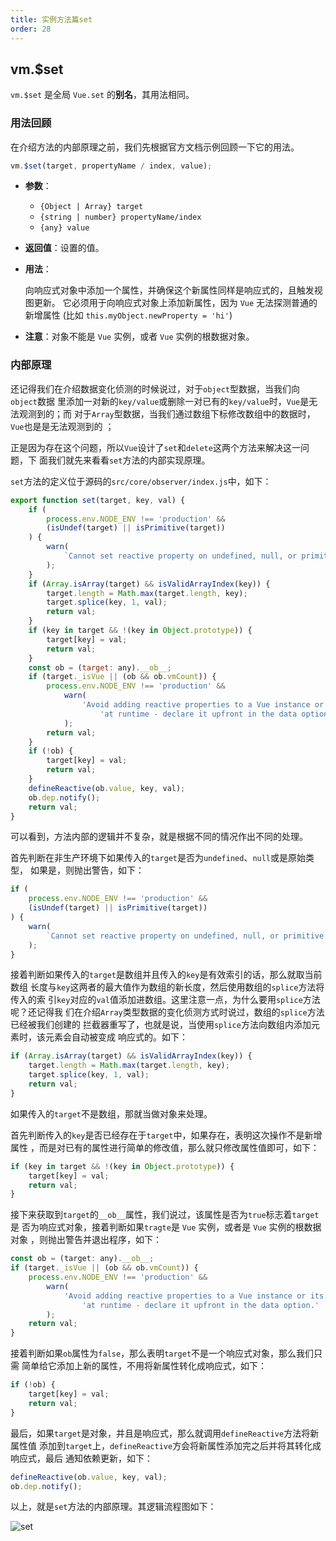 ```yaml
---
title: 实例方法篇set
order: 28
---
```


## vm.\$set

`vm.$set` 是全局 `Vue.set` 的**别名**，其用法相同。

### 用法回顾

在介绍方法的内部原理之前，我们先根据官方文档示例回顾一下它的用法。

```javascript
vm.$set(target, propertyName / index, value);
```

-   **参数**：

    -   `{Object | Array} target`
    -   `{string | number} propertyName/index`
    -   `{any} value`

-   **返回值**：设置的值。

-   **用法**：

    向响应式对象中添加一个属性，并确保这个新属性同样是响应式的，且触发视图更新。
    它必须用于向响应式对象上添加新属性，因为 `Vue` 无法探测普通的新增属性 (比如
    `this.myObject.newProperty = 'hi'`)

-   **注意**：对象不能是 `Vue` 实例，或者 `Vue` 实例的根数据对象。

### 内部原理

还记得我们在介绍数据变化侦测的时候说过，对于`object`型数据，当我们向`object`数据
里添加一对新的`key/value`或删除一对已有的`key/value`时，`Vue`是无法观测到的；而
对于`Array`型数据，当我们通过数组下标修改数组中的数据时，`Vue`也是是无法观测到的
；

正是因为存在这个问题，所以`Vue`设计了`set`和`delete`这两个方法来解决这一问题，下
面我们就先来看看`set`方法的内部实现原理。

`set`方法的定义位于源码的`src/core/observer/index.js`中，如下：

```javascript
export function set(target, key, val) {
	if (
		process.env.NODE_ENV !== 'production' &&
		(isUndef(target) || isPrimitive(target))
	) {
		warn(
			`Cannot set reactive property on undefined, null, or primitive value: ${(target: any)}`
		);
	}
	if (Array.isArray(target) && isValidArrayIndex(key)) {
		target.length = Math.max(target.length, key);
		target.splice(key, 1, val);
		return val;
	}
	if (key in target && !(key in Object.prototype)) {
		target[key] = val;
		return val;
	}
	const ob = (target: any).__ob__;
	if (target._isVue || (ob && ob.vmCount)) {
		process.env.NODE_ENV !== 'production' &&
			warn(
				'Avoid adding reactive properties to a Vue instance or its root $data ' +
					'at runtime - declare it upfront in the data option.'
			);
		return val;
	}
	if (!ob) {
		target[key] = val;
		return val;
	}
	defineReactive(ob.value, key, val);
	ob.dep.notify();
	return val;
}
```

可以看到，方法内部的逻辑并不复杂，就是根据不同的情况作出不同的处理。

首先判断在非生产环境下如果传入的`target`是否为`undefined`、`null`或是原始类型，
如果是，则抛出警告，如下：

```javascript
if (
	process.env.NODE_ENV !== 'production' &&
	(isUndef(target) || isPrimitive(target))
) {
	warn(
		`Cannot set reactive property on undefined, null, or primitive value: ${(target: any)}`
	);
}
```

接着判断如果传入的`target`是数组并且传入的`key`是有效索引的话，那么就取当前数组
长度与`key`这两者的最大值作为数组的新长度，然后使用数组的`splice`方法将传入的索
引`key`对应的`val`值添加进数组。这里注意一点，为什么要用`splice`方法呢？还记得我
们在介绍`Array`类型数据的变化侦测方式时说过，数组的`splice`方法已经被我们创建的
拦截器重写了，也就是说，当使用`splice`方法向数组内添加元素时，该元素会自动被变成
响应式的。如下：

```javascript
if (Array.isArray(target) && isValidArrayIndex(key)) {
	target.length = Math.max(target.length, key);
	target.splice(key, 1, val);
	return val;
}
```

如果传入的`target`不是数组，那就当做对象来处理。

首先判断传入的`key`是否已经存在于`target`中，如果存在，表明这次操作不是新增属性
，而是对已有的属性进行简单的修改值，那么就只修改属性值即可，如下：

```javascript
if (key in target && !(key in Object.prototype)) {
	target[key] = val;
	return val;
}
```

接下来获取到`target`的`__ob__`属性，我们说过，该属性是否为`true`标志着`target`是
否为响应式对象，接着判断如果`tragte`是 `Vue` 实例，或者是 `Vue` 实例的根数据对象
，则抛出警告并退出程序，如下：

```javascript
const ob = (target: any).__ob__;
if (target._isVue || (ob && ob.vmCount)) {
	process.env.NODE_ENV !== 'production' &&
		warn(
			'Avoid adding reactive properties to a Vue instance or its root $data ' +
				'at runtime - declare it upfront in the data option.'
		);
	return val;
}
```

接着判断如果`ob`属性为`false`，那么表明`target`不是一个响应式对象，那么我们只需
简单给它添加上新的属性，不用将新属性转化成响应式，如下：

```javascript
if (!ob) {
	target[key] = val;
	return val;
}
```

最后，如果`target`是对象，并且是响应式，那么就调用`defineReactive`方法将新属性值
添加到`target`上，`defineReactive`方会将新属性添加完之后并将其转化成响应式，最后
通知依赖更新，如下：

```javascript
defineReactive(ob.value, key, val);
ob.dep.notify();
```

以上，就是`set`方法的内部原理。其逻辑流程图如下：

![set](http://leexiaop.github.io/statics/ibadgers/code/vue2/method.jpg)
